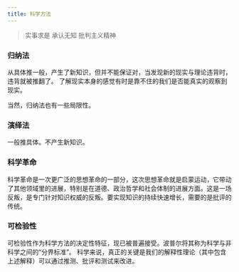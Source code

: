 ```yaml
---
title: 科学方法
---
```


> 实事求是
> 承认无知
> 批判主义精神

### 归纳法
从具体推一般，产生了新知识，但并不能保证对，当发现新的现实与理论违背时，违背就被推翻了。 了解现实本身的感觉有时是靠不住的我们是否能真实的观察到现实。

当然，归纳法也有一些局限性。

### 演绎法
一般推具体。不产生新知识。

### 科学革命
科学革命是一次更广泛的思想革命的一部分，这次思想革命就是启蒙运动，它带动了其他领域里的进展，特别是在道德、政治哲学和社会体制的进展方面。这是一场反叛，是专门针对知识权威的反叛。要实现知识的持续快速增长，需要的是批评的传统。

### 可检验性
可检验性作为科学方法的决定性特征，现已被普遍接受。波普尔将其称为科学与非科学之间的“分界标准”。
科学来说，真正的关键是我们的解释性理论（其中包含上述解释）可以通过推测、批评和测试来改进。